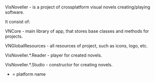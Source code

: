 VisNoveller - is a project of crossplatform visual novels creating/playing software.

It consist of:

VNCore - main library of app, that stores base classes and methods for projects. 

VNGlobalResources - all resources of project, such as icons, logo, etc.

VisNoveller.*.Reader - player for created novels. 

VisNoveller.*.Studio - constructor for creating novels.

* = platform name
